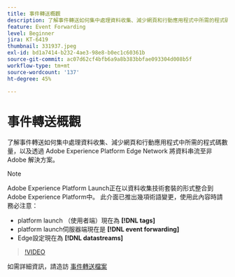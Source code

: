 ```yaml
---
title: 事件轉送概觀
description: 了解事件轉送如何集中處理資料收集、減少網頁和行動應用程式中所需的程式碼數量，以及透過 Adobe Experience Platform Edge Network 將資料串流至非 Adobe 解決方案。
feature: Event Forwarding
level: Beginner
jira: KT-6419
thumbnail: 331937.jpeg
exl-id: bd1a7414-b232-4ae3-98e8-b0ec1c60361b
source-git-commit: ac07d62cf4bfb6a9a8b383bbfae093304d008b5f
workflow-type: tm+mt
source-wordcount: '137'
ht-degree: 45%

---
```


# 事件轉送概觀

了解事件轉送如何集中處理資料收集、減少網頁和行動應用程式中所需的程式碼數量，以及透過 Adobe Experience Platform Edge Network 將資料串流至非 Adobe 解決方案。

>[!NOTE]
>
>Adobe Experience Platform Launch正在以資料收集技術套裝的形式整合到Adobe Experience Platform中。 此介面已推出幾項術語變更，使用此內容時請務必注意：
>
> * platform launch （使用者端）現在為 **[!DNL tags]**
> * platform launch伺服器端現在是 **[!DNL event forwarding]**
> * Edge設定現在為 **[!DNL datastreams]**

>[!VIDEO](https://video.tv.adobe.com/v/331937?quality=12&learn=on)

如需詳細資訊，請造訪 [事件轉送檔案](https://experienceleague.adobe.com/docs/experience-platform/tags/event-forwarding/overview.html)
